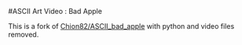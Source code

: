 #ASCII Art Video : Bad Apple

This is a fork of [Chion82/ASCII_bad_apple](https://github.com/Chion82/ASCII_bad_apple) with python and video files removed.
